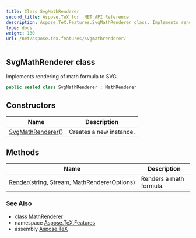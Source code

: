 ```yaml
---
title: Class SvgMathRenderer
second_title: Aspose.TeX for .NET API Reference
description: Aspose.TeX.Features.SvgMathRenderer class. Implements rendering of math formula to SVG
type: docs
weight: 130
url: /net/aspose.tex.features/svgmathrenderer/
---
```

## SvgMathRenderer class

Implements rendering of math formula to SVG.

```csharp
public sealed class SvgMathRenderer : MathRenderer
```

## Constructors

| Name | Description |
| --- | --- |
| [SvgMathRenderer](svgmathrenderer/)() | Creates a new instance. |

## Methods

| Name | Description |
| --- | --- |
| [Render](../../aspose.tex.features/mathrenderer/render/)(string, Stream, MathRendererOptions) | Renders a math formula. |

### See Also

* class [MathRenderer](../mathrenderer/)
* namespace [Aspose.TeX.Features](../../aspose.tex.features/)
* assembly [Aspose.TeX](../../)



